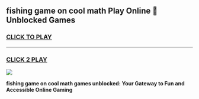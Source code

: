 
## fishing game on cool math Play Online 👋 Unblocked Games
<h3>
<a href="https://news.freeplayer.one?title=fishing_game_on_cool_math&ref=17CMG">CLICK TO PLAY</a></h3>
<hr>

<h3>
<a href="https://news.freeplayer.one?title=fishing_game_on_cool_math&ref=17CMG">CLICK 2 PLAY</a>
  
</h3>

<a href="https://news.freeplayer.one?title=fishing_game_on_cool_math&ref=17CMG/"><img src="https://clearcache.store/games.png"></a>


**fishing game on cool math games unblocked: Your Gateway to Fun and Accessible Online Gaming**
